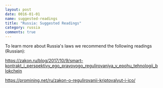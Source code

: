 ```yaml
---
layout: post
date: 0016-01-01
name: suggested-readings
title: "Russia: Suggested Readings"
category: russia
comments: true
---
```


To learn more about Russia's laws we recommend the following readings (Russian): 

https://zakon.ru/blog/2017/10/9/smart-kontrakt_i_perspektivy_ego_pravovogo_regulirovaniya_v_epohu_tehnologii_blokchejn

https://promining.net/ru/zakon-o-regulirovanii-kriptovalyut-i-ico/

